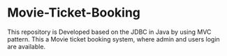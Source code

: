 # Movie-Ticket-Booking
This repository is Developed based on the JDBC in Java by using MVC pattern. This a Movie ticket booking system, where admin and users login are available.
